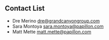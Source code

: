 
## Contact List
- Dre Merino <dre@grandcanyongroup.com>
- Sara Montoya <sara.montoya@papillon.com>
- Matt Mette <matt.mette@papillon.com>
